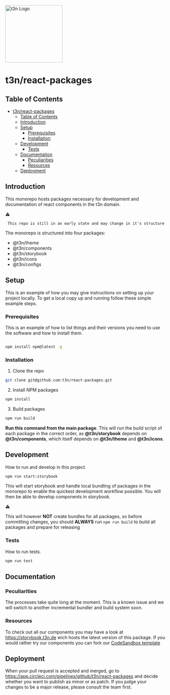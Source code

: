 <img src='./logo.svg' width='180' alt='t3n Logo'>

# t3n/react-packages

## Table of Contents

- [t3n/react-packages](#t3nreact-packages)
  - [Table of Contents](#table-of-contents)
  - [Introduction](#introduction)
  - [Setup](#setup)
    - [Prerequisites](#prerequisites)
    - [Installation](#installation)
  - [Development](#development)
    - [Tests](#tests)
  - [Documentation](#documentation)
    - [Peculiarities](#peculiarities)
    - [Resources](#resources)
  - [Deployment](#deployment)

## Introduction

This monorepo hosts packages necessary for development and documentation of react components in the t3n domain.

:warning:

```
 This repo is still in an early state and may change in it's structure
```

The monorepo is structured into four packages:

- @t3n/theme
- @t3n/components
- @t3n/storybook
- @t3n/icons
- @t3n/configs

## Setup

This is an example of how you may give instructions on setting up your project locally.
To get a local copy up and running follow these simple example steps.

### Prerequisites

This is an example of how to list things and their versions you need to use the software and how to install them.

```sh

npm install npm@latest -g

```

### Installation

1. Clone the repo

```sh
git clone git@github.com:t3n/react-packages.git
```

2. Install NPM packages

```sh
npm install
```

3. Build packages

```sh
npm run build
```

**Run this command from the main package**. This will run the build script of each package in the correct order, as **@t3n/storybook** depends on **@t3n/components**, which itself depends on **@t3n/theme** and **@t3n/icons**.

## Development

How to run and develop in this project.

```sh
npm run start:storybook
```

This will start storybook and handle local bundling of packages in the monorepo to enable the quickest development workflow possible. You will then be able to develop components in storybook.

:warning:

This will however **NOT** create bundles for all packages, so before committing changes, you should **ALWAYS** run `npm run build` to build all packages and prepare for releasing

### Tests

How to run tests.

```sh
npm run test
```

## Documentation

### Peculiarities

The processes take quite long at the moment. This is a known issue and we will swtich to another incremental bundler and build system soon.

### Resources

To check out all our components you may have a look at https://storybook.t3n.de wich hosts the latest version of this package.
If you would rather try our components you can fork our [CodeSandbox template](https://codesandbox.io/s/t3n-react-components-fbvgb)

## Deployment

When your pull request is accepted and merged, go to
https://app.circleci.com/pipelines/github/t3n/react-packages
and decide whether you want to publish as minor or as patch. If you judge your changes to be a major release, please consult the team first.
